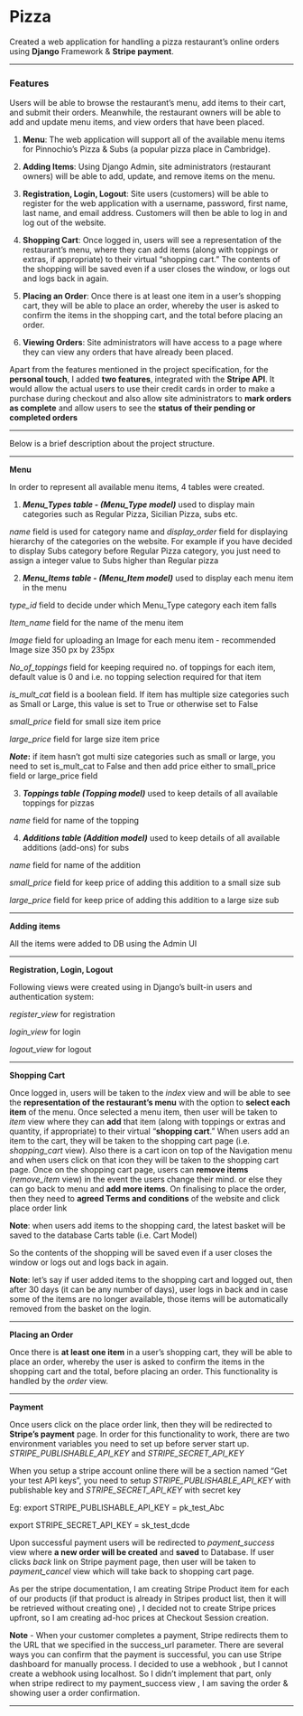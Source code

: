 # Pizza

Created a web application for handling a pizza restaurant’s online orders using **Django** Framework &amp; **Stripe payment**.

---

### Features

Users will be able to browse the restaurant’s menu, add items to their cart, and submit their orders. Meanwhile, the restaurant owners will be able to add and update menu items, and view orders that have been placed.

1. **Menu**: The web application will support all of the available menu items for Pinnochio’s Pizza & Subs (a popular pizza place in Cambridge). 

2. **Adding Items**: Using Django Admin, site administrators (restaurant owners) will be able to add, update, and remove items on the menu. 

3. **Registration, Login, Logout**: Site users (customers) will be able to register for the web application with a username, password, first name, last name, and email address. Customers will then be able to log in and log out of the website.

4. **Shopping Cart**: Once logged in, users will see a representation of the restaurant’s menu, where they can add items (along with toppings or extras, if appropriate) to their virtual “shopping cart.” The contents of the shopping will be saved even if a user closes the window, or logs out and logs back in again.

5. **Placing an Order**: Once there is at least one item in a user’s shopping cart, they will be able to place an order, whereby the user is asked to confirm the items in the shopping cart, and the total before placing an order.

6. **Viewing Orders**: Site administrators will have access to a page where they can view any orders that have already been placed.

Apart from the features mentioned in the project specification, for the **personal touch**, I added **two features**, integrated with the **Stripe API**. It would allow the actual users to use their credit cards in order to make a purchase during checkout and also allow site administrators to **mark orders as complete** and allow users to see the **status of their pending or completed orders**


---

Below is a brief description about the project structure.

---

**Menu**

In order to represent  all available menu items, 4 tables were created.

1. **_Menu_Types table - (Menu_Type model)_**
 used to display  main categories such as Regular Pizza, Sicilian Pizza, subs etc.
 
_name_ field is used for category name and _display_order_  field for displaying hierarchy  of the categories on the  website. For example if you have decided to display Subs category before Regular Pizza  category, you just need to assign a integer value to Subs higher than Regular pizza

2. **_Menu_Items table - (Menu_Item model)_**
used to display each menu item in the menu

_type_id_ field to decide under which Menu_Type category each item falls

_Item_name_ field for the name of the menu item

_Image_ field for uploading an Image for each menu item - recommended Image size 350 px by 235px 

_No_of_toppings_ field for keeping required no. of toppings for each item, default value is 0 and i.e. no topping selection required for that item

_is_mult_cat_ field is a boolean field. If item has multiple size categories such as Small or Large, this value is set to True or otherwise set to False

_small_price_ field for small size item price

_large_price_ field for large size item price

**_Note_:** if item hasn’t got multi size categories such as small or large, you need to set is_mult_cat to False and then add price either to small_price field or large_price field


3. **_Toppings table (Topping model)_**
used to keep details of all available toppings for pizzas

_name_ field for name of the topping

4. **_Additions table (Addition model)_**
used to keep details of all available additions (add-ons) for subs 

_name_ field for name of the addition

_small_price_ field for keep price of adding this addition to a small size sub 

_large_price_ field for keep price of adding this addition to a large size sub

---

**Adding items**

All the items were added to DB using the Admin UI 

---

**Registration, Login, Logout**

Following views were created using in Django’s built-in users and authentication system:

_register_view_ for registration

_login_view_ for login

_logout_view_ for logout


---

**Shopping Cart**

Once logged in, users will be taken to the _index_ view and will be able to see the **representation of the restaurant’s menu** with the option to **select each item** of the menu. Once selected a menu item, then user will be taken to _item_ view where they can **add** that item (along with toppings or extras and quantity, if appropriate) to their virtual “**shopping cart**.” 
When users add an item to the cart, they will be taken to the shopping cart page (i.e. _shopping_cart_ view). Also there is a cart icon on top of the Navigation menu and when users click on that icon they will be taken to the shopping cart page.
Once on the shopping cart page, users can **remove items** (_remove_item_ view) in the event the users change their mind.  or  else they can go back to menu and **add more items**. On finalising to place the order, then they need  to **agreed Terms and conditions** of the website and click place order link 

**Note**: when users add items to the shopping card, the latest basket will be saved to the database Carts table (i.e. Cart Model)

So the contents of the shopping will be saved even if a user closes the window or logs out and logs back in again.

**Note**: let’s say if user added items to the shopping cart and logged out, then after 30 days (it can be any number of days), user logs in back and in case some of the items are no longer available, those items will be automatically removed from the basket on the login.

---

**Placing an Order**

Once there is **at least one item** in a user’s shopping cart, they will be able to place an order, whereby the user is asked to confirm the items in the shopping cart and the total, before placing an order. This functionality is handled by the _order_ view.

---

**Payment**

Once users click on the place order link, then they will be redirected to **Stripe’s payment** page.
In order for this functionality to work, there are two environment variables you need to set up before server start up.
_STRIPE_PUBLISHABLE_API_KEY_ and _STRIPE_SECRET_API_KEY_

When you setup a stripe account online there will be a section named “Get your test API keys”, you need to setup _STRIPE_PUBLISHABLE_API_KEY_ with publishable key and _STRIPE_SECRET_API_KEY_ with secret key

Eg:
export STRIPE_PUBLISHABLE_API_KEY = pk_test_Abc

export STRIPE_SECRET_API_KEY = sk_test_dcde


Upon successful payment users will be redirected to _payment_success_ view where **a new order will be created** and **saved** to Database. If user clicks _back_ link on Stripe payment page, then user will be taken to _payment_cancel_ view which will take back to shopping cart page.

As per the stripe documentation, I am creating Stripe Product item for each of our products (if that product is already in Stripes product list, then it will be  retrieved  without creating one) , I decided not to create Stripe prices upfront, so I am creating ad-hoc prices at Checkout Session creation.

**Note** - When your customer completes a payment, Stripe redirects them to the URL that we specified in the success_url parameter. There are several ways you can confirm that the payment is successful, you can use Stripe dashboard for manually process. I decided to use a webhook , but I cannot create a webhook using localhost. So I didn’t implement that part, only when stripe redirect to my payment_success view , I am saving the order & showing user a order confirmation.

---